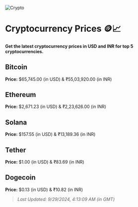 
![Crypto](https://www.techguide.com.au/wp-content/uploads/2020/11/crypto3.jpeg)

# Cryptocurrency Prices 🪙📈

#### Get the latest cryptocurrency prices in USD and INR for top 5 cryptocurrencies.

## Bitcoin

**Price:** $65,745.00 (in USD) & ₹55,03,920.00 (in INR)

## Ethereum

**Price:** $2,671.23 (in USD) & ₹2,23,626.00 (in INR)

## Solana

**Price:** $157.55 (in USD) & ₹13,189.36 (in INR)

## Tether

**Price:** $1.00 (in USD) & ₹83.69 (in INR)

## Dogecoin

**Price:** $0.13 (in USD) & ₹10.82 (in INR)

> _Last Updated: 9/29/2024, 4:13:09 AM (in GMT)_
